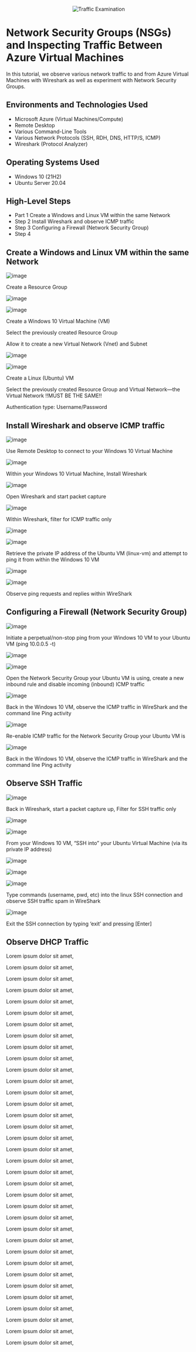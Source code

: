 <p align="center">
<img src="https://i.imgur.com/Ua7udoS.png" alt="Traffic Examination"/>
</p>

<h1>Network Security Groups (NSGs) and Inspecting Traffic Between Azure Virtual Machines</h1>
In this tutorial, we observe various network traffic to and from Azure Virtual Machines with Wireshark as well as experiment with Network Security Groups. <br />

<h2>Environments and Technologies Used</h2>

- Microsoft Azure (Virtual Machines/Compute)
- Remote Desktop
- Various Command-Line Tools
- Various Network Protocols (SSH, RDH, DNS, HTTP/S, ICMP)
- Wireshark (Protocol Analyzer)

<h2>Operating Systems Used </h2>

- Windows 10 (21H2)
- Ubuntu Server 20.04

<h2>High-Level Steps</h2>

- Part 1 Create a Windows and Linux VM within the same Network
- Step 2 Install Wireshark and observe ICMP traffic
- Step 3 Configuring a Firewall (Network Security Group)
- Step 4 

<h2>Create a Windows and Linux VM within the same Network</h2>

![image](https://github.com/user-attachments/assets/99266f53-3cd9-405c-abd8-8cca2b3b0ee8)

<p>
Create a Resource Group
</p>

![image](https://github.com/user-attachments/assets/253a32e3-39ba-47ba-8790-a69b873a3740)

![image](https://github.com/user-attachments/assets/152266a7-02f8-4f6d-8cb7-0ab399f0e805)

<p>
Create a Windows 10 Virtual Machine (VM)
  </p>
Select the previously created Resource Group
</p>
Allow it to create a new Virtual Network (Vnet) and Subnet
</p>

![image](https://github.com/user-attachments/assets/53ba0a83-9cdd-4d0c-b009-a68c2bb35466)

![image](https://github.com/user-attachments/assets/ade3caf8-bbd0-4a94-92c6-885087c677db)

<p>
Create a Linux (Ubuntu) VM
  </p>
Select the previously created Resource Group and Virtual Network—the Virtual Network ‼️MUST BE THE SAME‼️
</p>
Authentication type: Username/Password
</p>


<h2>Install Wireshark and observe ICMP traffic</h2>


![image](https://github.com/user-attachments/assets/dd628ac2-6afa-4613-96d2-98a47715df2e)

<p>
Use Remote Desktop to connect to your Windows 10 Virtual Machine
</p>

![image](https://github.com/user-attachments/assets/e4c33811-b4bf-4f6a-b14b-12343fe1574e)

<p>
Within your Windows 10 Virtual Machine, Install Wireshark
</p>

![image](https://github.com/user-attachments/assets/44b8c6f6-2a87-434b-be8a-2e69b2da858c)

<p>
Open Wireshark and start packet capture
</p>

![image](https://github.com/user-attachments/assets/c3f4649a-c51d-474b-88df-e4f87e6df23b)

<p>
Within Wireshark, filter for ICMP traffic only
</p>

![image](https://github.com/user-attachments/assets/ecd54835-92a2-47bd-a2f5-d4fc8954e4b0)

![image](https://github.com/user-attachments/assets/83e9a989-6b30-4a1b-8040-4b057abe8a29)

<p>
Retrieve the private IP address of the Ubuntu VM (linux-vm) and attempt to ping it from within the Windows 10 VM
</p>

![image](https://github.com/user-attachments/assets/799a4c7d-8b38-4b66-a14e-3ba355555f75)

![image](https://github.com/user-attachments/assets/23b703e3-6cbe-4ea6-baf5-24fce511172d)

<p>
Observe ping requests and replies within WireShark
</p>


<h2>Configuring a Firewall (Network Security Group)</h2>

![image](https://github.com/user-attachments/assets/dfe2c86b-f0f3-4324-b817-2fe602778174)

<p>
Initiate a perpetual/non-stop ping from your Windows 10 VM to your Ubuntu VM (ping 10.0.0.5 -t)
</p>

![image](https://github.com/user-attachments/assets/3019ace2-4b2f-4188-8cb9-e99852272729)

![image](https://github.com/user-attachments/assets/4b42e48e-738f-4d3a-8520-6db542fc7936)

<p>
Open the Network Security Group your Ubuntu VM is using, create a new inbound rule and disable incoming (inbound) ICMP traffic
</p>

![image](https://github.com/user-attachments/assets/7da46811-afeb-4974-af22-7f43afd7eec5)

<p>
Back in the Windows 10 VM, observe the ICMP traffic in WireShark and the command line Ping activity
</p>

![image](https://github.com/user-attachments/assets/9328ad6a-8078-4be3-ab9f-b2e11330b507)

<p>
Re-enable ICMP traffic for the Network Security Group your Ubuntu VM is
</p>

![image](https://github.com/user-attachments/assets/1379d4df-3b6d-4bc1-a675-116806b65b85)

<p>
Back in the Windows 10 VM, observe the ICMP traffic in WireShark and the command line Ping activity
</p>


<h2>Observe SSH Traffic</h2>


![image](https://github.com/user-attachments/assets/b232af8c-2b6b-45ed-921d-3dd4aab21e89)

<p>
Back in Wireshark, start a packet capture up, Filter for SSH traffic only
</p>

![image](https://github.com/user-attachments/assets/07065b59-c34d-4dd3-8459-c81f3cbdfc7a)

![image](https://github.com/user-attachments/assets/274da6b7-55f2-4055-af23-cef47b87cb4c)

<p>
From your Windows 10 VM, “SSH into” your Ubuntu Virtual Machine (via its private IP address)
</p>

![image](https://github.com/user-attachments/assets/005b4d01-1c55-4be1-baf0-2d598a35393b)

![image](https://github.com/user-attachments/assets/c475af7b-eac2-4f48-b3e4-4f42f62528c3)

![image](https://github.com/user-attachments/assets/1ff8ec33-02ea-49f1-88fe-7233daaaa997)

<p>
Type commands (username, pwd, etc) into the linux SSH connection and observe SSH traffic spam in WireShark
</p>

![image](https://github.com/user-attachments/assets/6d543f33-b05d-4f77-a6fc-0bffc65925c2)

<p>
Exit the SSH connection by typing ‘exit’ and pressing [Enter]
</p>


<h2>Observe DHCP Traffic</h2>



<p>
Lorem ipsum dolor sit amet, 
</p>


<p>
Lorem ipsum dolor sit amet, 
</p>


<p>
Lorem ipsum dolor sit amet, 
</p>


<p>
Lorem ipsum dolor sit amet, 
</p>


<p>
Lorem ipsum dolor sit amet, 
</p>


<p>
Lorem ipsum dolor sit amet, 
</p>


<p>
Lorem ipsum dolor sit amet, 
</p>


<p>
Lorem ipsum dolor sit amet, 
</p>


<p>
Lorem ipsum dolor sit amet, 
</p>


<p>
Lorem ipsum dolor sit amet, 
</p>


<p>
Lorem ipsum dolor sit amet, 
</p>


<p>
Lorem ipsum dolor sit amet, 
</p>


<p>
Lorem ipsum dolor sit amet, 
</p>


<p>
Lorem ipsum dolor sit amet, 
</p>


<p>
Lorem ipsum dolor sit amet, 
</p>


<p>
Lorem ipsum dolor sit amet, 
</p>


<p>
Lorem ipsum dolor sit amet, 
</p>


<p>
Lorem ipsum dolor sit amet, 
</p>


<p>
Lorem ipsum dolor sit amet, 
</p>


<p>
Lorem ipsum dolor sit amet, 
</p>


<p>
Lorem ipsum dolor sit amet, 
</p>


<p>
Lorem ipsum dolor sit amet, 
</p>


<p>
Lorem ipsum dolor sit amet, 
</p>


<p>
Lorem ipsum dolor sit amet, 
</p>


<p>
Lorem ipsum dolor sit amet, 
</p>


<p>
Lorem ipsum dolor sit amet, 
</p>


<p>
Lorem ipsum dolor sit amet, 
</p>


<p>
Lorem ipsum dolor sit amet, 
</p>


<p>
Lorem ipsum dolor sit amet, 
</p>


<p>
Lorem ipsum dolor sit amet, 
</p>


<p>
Lorem ipsum dolor sit amet, 
</p>


<p>
Lorem ipsum dolor sit amet, 
</p>


<p>
Lorem ipsum dolor sit amet, 
</p>


<p>
Lorem ipsum dolor sit amet, 
</p>


<p>
Lorem ipsum dolor sit amet, 
</p>
